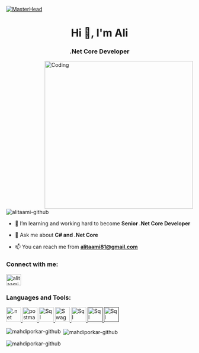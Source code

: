  [![MasterHead](https://wallpapercave.com/dwp2x/wp6582675.jpg)](https://rishavchanda.io)

<h1 align="center">Hi 👋, I'm Ali</h1>
<h3 align="center">.Net Core Developer</h3>
<img align="right" alt="Coding" width="400" src="https://camo.githubusercontent.com/b86a9047afd5ab67de4d8d1c1ce6293db7900b997bb10cfdeec7046e7f035fe3/68747470733a2f2f6d69726f2e6d656469756d2e636f6d2f6d61782f313336302f312a495247486d69477361313673746564517649615a66772e676966">
<p align="left"> <img src="https://komarev.com/ghpvc/?username=alitaami-github&label=Profile%20views&color=0e75b6&style=flat" alt="alitaami-github" /> </p>

- 🌱 I’m learning and working hard to become **Senior .Net Core Developer**

- 💬 Ask me about  **C# and .Net Core** 

- 📫 You can reach me from **alitaami81@gmail.com**

<h3 align="left">Connect with me:</h3>
<p align="left">
<a href="https://www.linkedin.com/in/ali-taami-2745a525b/" target="blank"><img align="center" src="https://raw.githubusercontent.com/rahuldkjain/github-profile-readme-generator/master/src/images/icons/Social/linked-in-alt.svg" alt="alitaami" height="30" width="40" /></a>


<h3 align="left">Languages and Tools:</h3>

<p align="left"> 
    <a href="https://dotnet.microsoft.com/" target="_blank" rel="noreferrer"> <img src="https://seeklogo.com/images/N/net-logo-13E6F1F153-seeklogo.com.png" alt=".net" width="40" height="40"/> </a>
  <a href="https://postman.com" target="_blank" rel="noreferrer"> <img src="https://www.vectorlogo.zone/logos/getpostman/getpostman-icon.svg" alt="postman" width="40" height="40"/> </a>
  <a href="https://www.microsoft.com/en-us/sql-server/sql-server-downloads" target="_blank" rel="noreferrer"> <img src="https://seeklogo.com/images/A/azure-sql-database-logo-D7A32C9CD9-seeklogo.com.png" alt="Sql" width="40" height="40"/> </a>
    <a href="https://swagger.io/" target="_blank" rel="noreferrer"> <img src="https://seeklogo.com/images/S/swaggerhub-logo-52BE4455D6-seeklogo.com.png" alt="Swagger" width="40" height="40"/> </a>
   <a href="https://dotnet.microsoft.com/" target="_blank" rel="noreferrer"> <img src="https://seeklogo.com/images/V/visual-studio-icon-2022-logo-8E86B4B761-seeklogo.com.png" alt="Sql" width="40" height="40"/> </a>
   <a href="" target="_blank" rel="noreferrer"> <img src="https://seeklogo.com/images/H/html5-with-wordmark-color-logo-4259B7F24F-seeklogo.com.png" alt="Sql" width="40" height="40"/> </a>
   <a href="" target="_blank" rel="noreferrer"> <img src="https://seeklogo.com/images/C/css-3-logo-AF06D75231-seeklogo.com.png" alt="Sql" width="40" height="40"/> </a></p>

<p><img align="left" src="https://github-readme-stats.vercel.app/api/top-langs?username=alitaami&show_icons=true&locale=en&layout=compact" alt="mahdiporkar-github" /></p>

<p>&nbsp;<img align="center" src="https://github-readme-stats.vercel.app/api?username=alitaami&show_icons=true&locale=en" alt="mahdiporkar-github" /></p>

<p><img align="center" src="https://github-readme-streak-stats.herokuapp.com/?user=alitaami&" alt="mahdiporkar-github" /></p>


